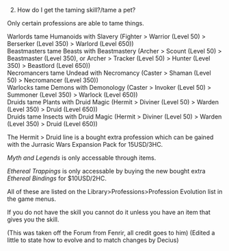 ---
---
2) How do I get the taming skill?/tame a pet?  
  
Only certain professions are able to tame things.  
  
Warlords tame Humanoids with Slavery (Fighter > Warrior (Level 50) > Berserker (Level 350) > Warlord (Level 650))  
Beastmasters tame Beasts with Beastmastery (Archer > Scount (Level 50) > Beastmaster (Level 350), or Archer > Tracker (Level 50) > Hunter (Level 350) > Beastlord (Level 650))  
Necromancers tame Undead with Necromancy (Caster > Shaman (Level 50) > Necromancer (Level 350))  
Warlocks tame Demons with Demonology (Caster > Invoker (Level 50) > Summoner (Level 350) > Warlock (Level 650))  
Druids tame Plants with Druid Magic (Hermit > Diviner (Level 50) > Warden (Level 350) > Druid (Level 650))  
Druids tame Insects with Druid Magic (Hermit > Diviner (Level 50) > Warden (Level 350) > Druid (Level 650))

The Hermit > Druid line is a bought extra profession which can be gained with the Jurrasic Wars Expansion Pack for 15USD/3HC.

_Myth and Legends_ is only accessable through items.

_Ethereal Trappings_ is only accessable by buying the new bought extra _Ethereal Bindings_ for $10USD/2HC.

  
All of these are listed on the Library>Professions>Profession Evolution list in the game menus.  
  
If you do not have the skill you cannot do it unless you have an item that gives you the skill.

(This was taken off the Forum from Fenrir, all credit goes to him) (Edited a little to state how to evolve and to match changes by Decius)